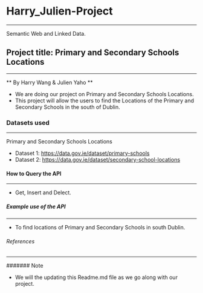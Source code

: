 # Harry_Julien-Project
-----------------------
Semantic Web and Linked Data.

## Project title: Primary and Secondary Schools Locations 
---------------------------------------------------------

** By Harry Wang & Julien Yaho **
* We are doing our project on Primary and Secondary Schools Locations.
* This project will allow the users to find the Locations of the Primary and Secondary Schools in the south of Dublin.

### Datasets used
-------------------
Primary and Secondary Schools Locations
* Dataset 1: https://data.gov.ie/dataset/primary-schools
* Dataset 2: https://data.gov.ie/dataset/secondary-school-locations

#### How to Query the API
-------------------------
* Get, Insert and Delect.

##### Example use of the API
----------------------------
* To find locations of Primary and Secondary Schools in south Dublin.

###### References
-----------------


####### Note
* We will the updating this Readme.md file as we go along with our project.

